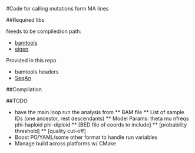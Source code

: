 #Code for calling mutations form MA lines


##Required libs

Needs to be compiled/on path:
* [bamtools](https://github.com/pezmaster31/bamtools)
* [eigen](http://eigen.tuxfamily.org/index.php?title=Main_Page)

Provided in this repo
* bamtools headers        
* [SeqAn](https://www.seqan.de/)

##Compilation

##TODO
* have the main loop run the analysis from
    ** BAM file
    ** List of sample IDs (one ancestor, rest descendants)
    ** Model Params:
        theta
        mu
        nfreqs
        phi-haploid
        phi-diploid
    ** [BED file of coords to include]
    ** [probability threshold]
    ** [quality cut-off]
* Boost PO/YAML/some other format to handle run variables
* Manage build across platforms w/ CMake
